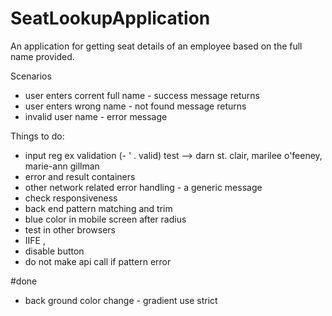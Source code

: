 # SeatLookupApplication
 An application for getting seat details of an employee based on the full name provided.

Scenarios 
- user enters corrent full name - success message returns 
- user enters wrong name - not found message returns
- invalid user name - error message 



Things to do: 
- input reg ex validation (- ' . valid) 
test --> darn st. clair, marilee o'feeney, marie-ann gillman 
- error and result containers
- other network related error handling - a generic message
- check responsiveness
- back end pattern matching and trim
- blue color in mobile screen after radius 
- test in other browsers
- IIFE ,
- disable button 
- do not make api call if pattern error 

#done 
- back ground color change - gradient 
 use strict
